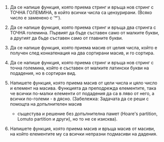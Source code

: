 1. Да се напише функция, която приема стринг и връща нов стринг с ТОЧНА ГОЛЕМИНА, в който всички числа са 
   цензурирани. (Всяко число е заменено с '*').

2. Да се напише функция, която приема стринг и връща два стринга с ТОЧНА големина. 
   Първият да бъде съставен само от малките букви, а другият да бъде съставен само от главните букви.

3. Да се напише функция, която приема масив от целия числа, който е получен след конкатенация на два сортирани масив, 
   и го сортира.

4. Да се напише функция, която приема стринг и връща нов стринг с точна големина, 
   който е съставен от малките латински букви на подадения, но в сортиран вид.

5. Напишете функция, която приема масив от цели числа и цяло число и елемент на масива. 
   Функцията да преподрежда елементите, така че всички по-малки елементи от подадения да са в ляво от него, 
   а всички по-големи - в дясно. (Забележка: Задачата да се реши с помощта на допълнителен масив 
   - същестува и решение без допълнителна памет (Hoare's partition, Lomuto partition и други), но то не се изисква).

6. Напишете функция, която приема масив и връща масив от масиви, на който елементите му са всички непразни подмасиви 
   на дадения.


